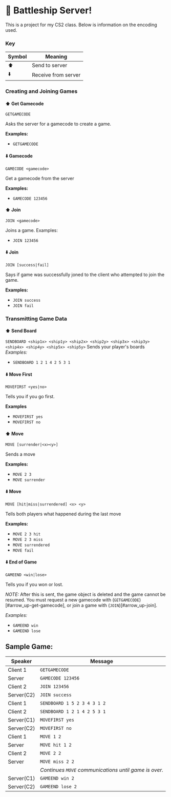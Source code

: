 # :ship: Battleship Server!
This is a project for my CS2 class. Below is information on the encoding used.

### Key

| Symbol       | Meaning             |
|--------------|---------------------|
| :arrow_up:   | Send to server      |
| :arrow_down: | Receive from server |

### Creating and Joining Games
#### :arrow_up: Get Gamecode
```GETGAMECODE```

Asks the server for a gamecode to create a game.

**Examples:**
- `GETGAMECODE`

#### :arrow_down: Gamecode
`GAMECODE <gamecode>`

Get a gamecode from the server

**Examples:**
- `GAMECODE 123456`

#### :arrow_up: Join
```JOIN <gamecode>```

Joins a game.
Examples:
- `JOIN 123456`

#### :arrow_down: Join
```JOIN [success|fail]```

Says if game was successfully joned to the client who attempted to join the game.

**Examples:**
- `JOIN success`
- `JOIN fail`

### Transmitting Game Data
#### :arrow_up: Send Board

```SENDBOARD <ship1x> <ship1y> <ship2x> <ship2y> <ship3x> <ship3y> <ship4x> <ship4y> <ship5x> <ship5y>```
Sends your player's boards
*Examples:*
- `SENDBOARD 1 2 1 4 2 5 3 1`

#### :arrow_down: Move First
```MOVEFIRST <yes|no>```

Tells you if you go first.

**Examples**
- `MOVEFIRST yes`
- `MOVEFIRST no`


#### :arrow_up: Move
```MOVE [surrender|<x><y>]```

Sends a move

**Examples:**   
- `MOVE 2 3`
- `MOVE surrender`

#### :arrow_down: Move
```MOVE [hit|miss|surrendered] <x> <y>```

Tells both players what happened during the last move

**Examples:**
- `MOVE 2 3 hit`
- `MOVE 2 3 miss`
- `MOVE surrendered`
- `MOVE fail`

#### :arrow_down: End of Game
```GAMEEND <win|lose>```

Tells you if you won or lost.

*NOTE:* After this is sent, the game object is deleted and the game cannot be resumed. You must request a new gamecode with (`GETGAMECODE`)[#arrow_up-get-gamecode], or join a game with (`JOIN`)[#arrow_up-join].

*Examples:*
- `GAMEEND win`
- `GAMEEND lose`

## Sample Game:

| Speaker    | Message                                               |
|------------|-------------------------------------------------------|
| Client 1   | `GETGAMECODE`                                         |
| Server     | `GAMECODE 123456`                                     |
| Client 2   | `JOIN 123456`                                         |
| Server(C2) | `JOIN success`                                        |
| Client 1   | `SENDBOARD 1 5 2 3 4 3 1 2`                           |
| Client 2   | `SENDBOARD 1 2 1 4 2 5 3 1`                           |
| Server(C1) | `MOVEFIRST yes`                                       |
| Server(C2) | `MOVEFIRST no`                                        |
| Client 1   | `MOVE 1 2`                                            |
| Server     | `MOVE hit 1 2`                                        |
| Client 2   | `MOVE 2 2`                                            |
| Server     | `MOVE miss 2 2`                                       |
|            | _Continues `MOVE` communications until game is over._ |
| Server(C1) | `GAMEEND win 2`                                       |
| Server(C2) | `GAMEEND lose 2`                                      |
